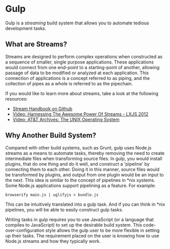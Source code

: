 # Gulp

Gulp is a _streaming_ build system that allows you to automate tedious development tasks.

## What are Streams?

Streams are designed to perform complex operations when constructed as a sequence of smaller, single purpose applications. These applications would connect from one end-point to a starting-point of another, allowing passage of data to be modified or analyzed at each application. This connection of applications is a concept referred to as piping, and the collection of pipes as a whole is referred to as the pipechain.

If you would like to learn more about streams, take a look at the following resources:

- [Stream Handbook on Github](https://github.com/substack/stream-handbook 'Stream Handbook on Github')
- [Video: Harnessing The Awesome Power Of Streams - LXJS 2012](http://www.youtube.com/watch?v=lQAV3bPOYHo 'Video: Harnessing The Awesome Power Of Streams - LXJS 2012')
- [Video: AT&T Archives: The UNIX Operating System](http://youtu.be/tc4ROCJYbm0?t=5m32s 'Video: AT&T Archives: The UNIX Operating System')

## Why Another Build System?

Compared with other build systems, such as Grunt, gulp uses Node.js streams as a means to automate tasks, thereby removing the need to create intermediate files when transforming source files. In gulp, you would install plugins, that do one thing and do it well, and construct a 'pipeline' by connecting them to each other. Doing it in this manner, source files would be transformed by plugins, and output from one plugin would be an input to the next. This idea is similar to the concept of pipelines in \*nix systems. Some Node.js applications support pipelining as a feature. For example:

`browserify main.js | uglifyjs > bundle.js`

This can be intuitively translated into a gulp task. And if you can think in \*nix pipelines, you will be able to easily construct gulp tasks.

Writing tasks in gulp requires you to use JavaScript (or a language that compiles to JavaScript) to set up the desirable build system. This code-over-configuration style allows the gulp user to be more flexible in setting up their tasks. The requirement placed on the user is knowing how to use Node.js streams and how they typically work.
